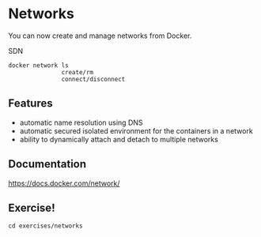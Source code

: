 # Networks



You can now create and manage networks from Docker.

SDN

```
docker network ls
               create/rm
               connect/disconnect             
```


## Features

 - automatic name resolution using DNS
 - automatic secured isolated environment for the containers in a network
 - ability to dynamically attach and detach to multiple networks


## Documentation

https://docs.docker.com/network/



## Exercise!

```
cd exercises/networks
```
